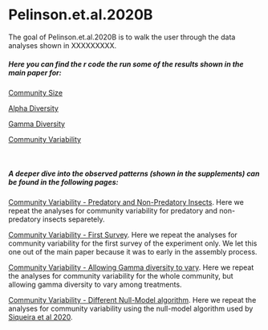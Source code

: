 
<!-- README.md is generated from README.Rmd. Please edit that file -->

# Pelinson.et.al.2020B

<!-- badges: start -->

<!-- badges: end -->

The goal of Pelinson.et.al.2020B is to walk the user through the data
analyses shown in XXXXXXXXX.

##### Here you can find the r code the run some of the results shown in the main paper for:

[Community
Size](https://github.com/RodolfoPelinson/Pelinson.et.al.2020B/blob/master/Community%20Size%20Analyses/Community-Size-Analyses.md)

[Alpha
Diversity](https://github.com/RodolfoPelinson/Pelinson.et.al.2020B/blob/master/Alpha%20Diversity%20Analyses/Alpha-Diversity-Analyses.md)

[Gamma
Diversity](https://github.com/RodolfoPelinson/Pelinson.et.al.2020B/blob/master/Gamma%20Diversity%20Analyses/Gamma-Diversity-Analyses.md)

[Community
Variability](https://github.com/RodolfoPelinson/Pelinson.et.al.2020B/blob/master/Community%20Variability%20Analyses/Community-Variability-Analyses.md)

     

##### A deeper dive into the observed patterns (shown in the supplements) can be found in the following pages:

[Community Variability - Predatory and Non-Predatory
Insects](https://github.com/RodolfoPelinson/Pelinson.et.al.2020B/blob/master/Community%20Variability%20-%20Pred%20and%20Non-Pred/Community-Variability-Analyses---Pred-and-Non-Pred.md).
Here we repeat the analyses for community variability for predatory and
non-predatory insects separetely.

[Community Variability - First
Survey](https://github.com/RodolfoPelinson/Pelinson.et.al.2020B/blob/master/Community%20Variability%20-%20First%20Survey/Community-Variability---First-Survey.md).
Here we repeat the analyses for community variability for the first
survey of the experiment only. We let this one out of the main paper
because it was to early in the assembly process.

[Community Variability - Allowing Gamma diversity to
vary](https://github.com/RodolfoPelinson/Pelinson.et.al.2020B/tree/master/Community%20Variability%20-%20Varying%20Gamma).
Here we repeat the analyses for community variability for the whole
community, but allowing gamma diversity to vary among treatments.

[Community Variability - Different Null-Model
algorithm](https://github.com/RodolfoPelinson/Pelinson.et.al.2020B/blob/master/Community%20Variability%20-%20Siqueira_2020/Community-Variability---Siqueira_2020.md).
Here we repeat the analyses for community variability using the
null-model algorithm used by [Siqueira et
al 2020](https://doi.org/10.1002/ecy.3014).
